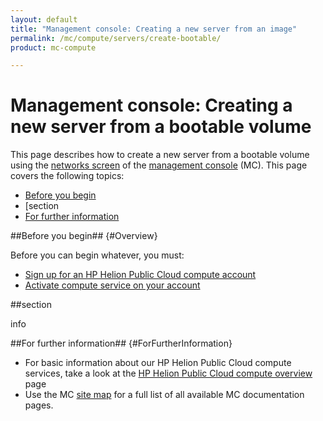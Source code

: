 ```yaml
---
layout: default
title: "Management console: Creating a new server from an image"
permalink: /mc/compute/servers/create-bootable/
product: mc-compute

---
```

<!--PUBLISHED-->
# Management console: Creating a new server from a bootable volume

This page describes how to create a new server from a bootable volume using the [networks screen](/mc/compute/networks/) of the [management console](/mc/) (MC).  This page covers the following topics:

* [Before you begin](#Overview)
* [section
* [For further information](#ForFurtherInformation)

##Before you begin## {#Overview}

Before you can begin whatever, you must:

* [Sign up for an HP Helion Public Cloud compute account](https://horizon.hpcloud.com/register)
* [Activate compute service on your account](https://horizon.hpcloud.com/landing/)

##section

info


##For further information## {#ForFurtherInformation}

* For basic information about our HP Helion Public Cloud compute services, take a look at the [HP Helion Public Cloud compute overview](/compute/) page
* Use the MC [site map](/mc/sitemap) for a full list of all available MC documentation pages.
